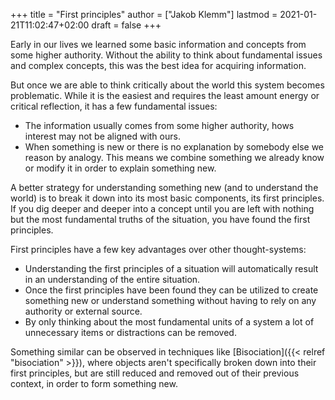+++
title = "First principles"
author = ["Jakob Klemm"]
lastmod = 2021-01-21T11:02:47+02:00
draft = false
+++

Early in our lives we learned some basic information and concepts from
some higher authority. Without the ability to think about fundamental
issues and complex concepts, this was the best idea for acquiring
information.

But once we are able to think critically about the world this system
becomes problematic. While it is the easiest and requires the least
amount energy or critical reflection, it has a few fundamental issues:

-   The information usually comes from some higher authority, hows
    interest may not be aligned with ours.
-   When something is new or there is no explanation by somebody else we
    reason by analogy. This means we combine something we already know
    or modify it in order to explain something new.

A better strategy for understanding something new (and to understand
the world) is to break it down into its most basic components, its
first principles. If you dig deeper and deeper into a concept until
you are left with nothing but the most fundamental truths of the
situation, you have found the first principles.

First principles have a few key advantages over other thought-systems:

-   Understanding the first principles of a situation will automatically
    result in an understanding of the entire situation.
-   Once the first principles have been found they can be utilized to
    create something new or understand something without having to rely
    on any authority or external source.
-   By only thinking about the most fundamental units of a system a lot
    of unnecessary items or distractions can be removed.

Something similar can be observed in techniques like [Bisociation]({{< relref "bisociation" >}}),
where objects aren't specifically broken down into their first
principles, but are still reduced and removed out of their previous
context, in order to form something new.
